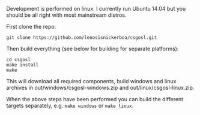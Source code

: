 Development is performed on linux. I currently run Ubuntu 14.04 but you should be all right with most mainstream distros. 

First clone the repo:

`git clone https://github.com/lenosisnickerboa/csgosl.git`

Then build everything (see below for building for separate platforms):

`cd csgosl`<br>
`make install`<br>
`make`<br>

This will download all required components, build windows and linux archives in out/windows/csgosl-windows.zip and out/linux/csgosl-linux.zip.

When the above steps have been performed you can build the different targets separately, e.g. `make windows` or `make linux`.

